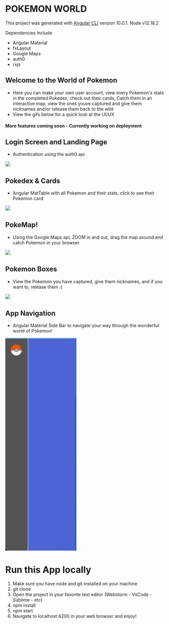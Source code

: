 # POKEMON WORLD

This project was generated with [Angular CLI](https://github.com/angular/angular-cli) version 10.0.1. Node v12.18.2

Dependencies Include

- Angular Material
- fxLayout
- Google Maps
- auth0
- rxjs

## Welcome to the World of Pokemon

- Here you can make your own user account, view every Pokemon's stats in the completed Pokedex, check out their cards, Catch them in an interactive map, view the ones youve captured and give them nicknames and/or release them back to the wild
- View the gifs below for a quick look at the UI/UX

#### More features coming soon - Currently working on deployment

## Login Screen and Landing Page

- Authentication using the auth0 api

![](login-landing-page.gif)

## Pokedex & Cards

- Angular MatTable with all Pokemon and their stats, click to see their Pokemon card

![](pokedex.gif)

## PokeMap!

- Using the Google Maps api, ZOOM in and out, drag the map around and catch Pokemon in your browser

![](map.gif)

## Pokemon Boxes

- View the Pokemon you have captured, give them nicknames, and if you want to, release them :(

![](Boxes.gif)

## App Navigation

- Angular Material Side Bar to navigate your way through the wonderful world of Pokemon!

![](side-nav.gif)

# Run this App locally

1) Make sure you have node and git installed on your machine
2) git clone <this repos url>
3) Open the project in your favorite text editor (Webstorm - VsCode - Sublime - etc)
4) npm install
5) npm start
6) Navigate to localhost:4200 in your web browser and enjoy!
